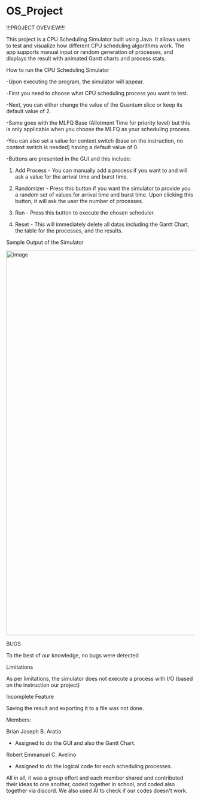 # OS_Project

!!!PROJECT OVEVIEW!!!

This project is a CPU Scheduling Simulator built using Java. It allows users to test and visualize how different CPU scheduling algorithms work.
The app supports manual input or random generation of processes, and displays the result with animated Gantt charts and process stats.

How to run the CPU Scheduling Simulator

-Upon executing the program, the simulator will appear. 

-First you need to choose what CPU scheduling process you want to test.

-Next, you can either change the value of the Quantum slice or keep its default value of 2.

-Same goes with the MLFQ Base (Allotment Time for priority level) but this is only applicable when you choose the MLFQ as your scheduling process. 

-You can also set a value for context switch (base on the instruction, no context switch is needed) having a default value of 0.

-Buttons are presented in the GUI and this include: 

  1. Add Process - You can manually add a process if you want to and will ask a value for the arrival time and burst time.

  2. Randomizer - Press this button if you want the simulator to provide you a random set of values for arrival time and burst time. Upon clicking this   button, it will ask the user the number of processes.

  3. Run - Press this button to execute the chosen scheduler.

  4. Reset - This will immediately delete all datas including the Gantt Chart, the table for the processes, and the results. 

Sample Output of the Simulator

<img width="1919" height="1027" alt="image" src="https://github.com/user-attachments/assets/84126bd1-d228-4d63-bcbd-5c24baa35efc" />




BUGS

To the best of our knowledge, no bugs were detected

Limitations

As per limitations, the simulator does not execute a process with I/O (based on the instruction our project)

Incomplete Feature

Saving the result and exporting it to a file was not done.


Members:

Brian Joseph B. Aratia

-  Assigned to do the GUI and also the Gantt Chart.

Robert Emmanuel C. Avelino

-  Assigned to do the logical code for each scheduling processes.

All in all, it was a group effort and each member shared and contributed their ideas to one another, coded together in school, and coded also together via discord. 
We also used AI to check if our codes doesn't work.   


